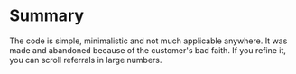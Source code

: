 # Summary
The code is simple, minimalistic and not much applicable anywhere. It was made and abandoned because of the customer's bad faith. If you refine it, you can scroll referrals in large numbers.
